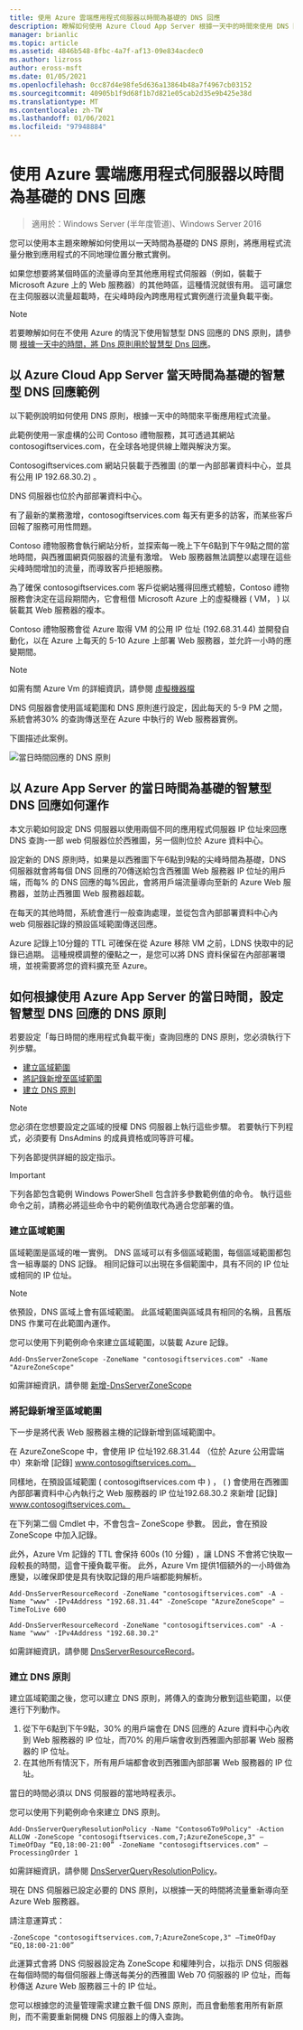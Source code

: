 ```yaml
---
title: 使用 Azure 雲端應用程式伺服器以時間為基礎的 DNS 回應
description: 瞭解如何使用 Azure Cloud App Server 根據一天中的時間來使用 DNS 回應。
manager: brianlic
ms.topic: article
ms.assetid: 4846b548-8fbc-4a7f-af13-09e834acdec0
ms.author: lizross
author: eross-msft
ms.date: 01/05/2021
ms.openlocfilehash: 0cc87d4e98fe5d636a13864b48a7f4967cb03152
ms.sourcegitcommit: 40905b1f9d68f1b7d821e05cab2d35e9b425e38d
ms.translationtype: MT
ms.contentlocale: zh-TW
ms.lasthandoff: 01/06/2021
ms.locfileid: "97948884"
---
```

# <a name="dns-responses-based-on-time-of-day-with-an-azure-cloud-app-server"></a>使用 Azure 雲端應用程式伺服器以時間為基礎的 DNS 回應

>適用於：Windows Server (半年度管道)、Windows Server 2016

您可以使用本主題來瞭解如何使用以一天時間為基礎的 DNS 原則，將應用程式流量分散到應用程式的不同地理位置分散式實例。

如果您想要將某個時區的流量導向至其他應用程式伺服器（例如，裝載于 Microsoft Azure 上的 Web 服務器）的其他時區，這種情況就很有用。 這可讓您在主伺服器以流量超載時，在尖峰時段內跨應用程式實例進行流量負載平衡。

> [!NOTE]
> 若要瞭解如何在不使用 Azure 的情況下使用智慧型 DNS 回應的 DNS 原則，請參閱 [根據一天中的時間，將 Dns 原則用於智慧型 Dns 回應](./dns-tod-intelligent.md)。

## <a name="example-of-intelligent-dns-responses-based-on-the-time-of-day-with-azure-cloud-app-server"></a>以 Azure Cloud App Server 當天時間為基礎的智慧型 DNS 回應範例

以下範例說明如何使用 DNS 原則，根據一天中的時間來平衡應用程式流量。

此範例使用一家虛構的公司 Contoso 禮物服務，其可透過其網站 contosogiftservices.com，在全球各地提供線上贈與解決方案。

Contosogiftservices.com 網站只裝載于西雅圖 (的單一內部部署資料中心，並具有公用 IP 192.68.30.2) 。

DNS 伺服器也位於內部部署資料中心。

有了最新的業務激增，contosogiftservices.com 每天有更多的訪客，而某些客戶回報了服務可用性問題。

Contoso 禮物服務會執行網站分析，並探索每一晚上下午6點到下午9點之間的當地時間，與西雅圖網頁伺服器的流量有激增。 Web 服務器無法調整以處理在這些尖峰時間增加的流量，而導致客戶拒絕服務。

為了確保 contosogiftservices.com 客戶從網站獲得回應式體驗，Contoso 禮物服務會決定在這段期間內，它會租借 Microsoft Azure 上的虛擬機器 \( VM， \) 以裝載其 Web 服務器的複本。

Contoso 禮物服務會從 Azure 取得 VM 的公用 IP 位址 (192.68.31.44) 並開發自動化，以在 Azure 上每天的 5-10 Azure 上部署 Web 服務器，並允許一小時的應變期間。

> [!NOTE]
> 如需有關 Azure Vm 的詳細資訊，請參閱 [虛擬機器檔](https://azure.microsoft.com/documentation/services/virtual-machines/)

DNS 伺服器會使用區域範圍和 DNS 原則進行設定，因此每天的 5-9 PM 之間，系統會將30% 的查詢傳送至在 Azure 中執行的 Web 服務器實例。

下圖描述此案例。

![當日時間回應的 DNS 原則](../../media/DNS-Policy-Tod2/dns_policy_tod2.jpg)

## <a name="how-intelligent-dns-responses-based-on-time-of-day-with-azure-app-server-works"></a>以 Azure App Server 的當日時間為基礎的智慧型 DNS 回應如何運作

本文示範如何設定 DNS 伺服器以使用兩個不同的應用程式伺服器 IP 位址來回應 DNS 查詢-一部 web 伺服器位於西雅圖，另一個則位於 Azure 資料中心。

設定新的 DNS 原則時，如果是以西雅圖下午6點到9點的尖峰時間為基礎，DNS 伺服器就會將每個 DNS 回應的70傳送給包含西雅圖 Web 服務器 IP 位址的用戶端，而每% 的 DNS 回應的每%因此，會將用戶端流量導向至新的 Azure Web 服務器，並防止西雅圖 Web 服務器超載。

在每天的其他時間，系統會進行一般查詢處理，並從包含內部部署資料中心內 web 伺服器記錄的預設區域範圍傳送回應。

Azure 記錄上10分鐘的 TTL 可確保在從 Azure 移除 VM 之前，LDNS 快取中的記錄已過期。 這種規模調整的優點之一，是您可以將 DNS 資料保留在內部部署環境，並視需要將您的資料擴充至 Azure。

## <a name="how-to-configure-dns-policy-for-intelligent-dns-responses-based-on-time-of-day-with-azure-app-server"></a>如何根據使用 Azure App Server 的當日時間，設定智慧型 DNS 回應的 DNS 原則

若要設定「每日時間的應用程式負載平衡」查詢回應的 DNS 原則，您必須執行下列步驟。

- [建立區域範圍](#create-the-zone-scopes)
- [將記錄新增至區域範圍](#add-records-to-the-zone-scopes)
- [建立 DNS 原則](#create-the-dns-policies)

> [!NOTE]
> 您必須在您想要設定之區域的授權 DNS 伺服器上執行這些步驟。 若要執行下列程式，必須要有 DnsAdmins 的成員資格或同等許可權。

下列各節提供詳細的設定指示。

> [!IMPORTANT]
> 下列各節包含範例 Windows PowerShell 包含許多參數範例值的命令。 執行這些命令之前，請務必將這些命令中的範例值取代為適合您部署的值。


### <a name="create-the-zone-scopes"></a>建立區域範圍

區域範圍是區域的唯一實例。 DNS 區域可以有多個區域範圍，每個區域範圍都包含一組專屬的 DNS 記錄。 相同記錄可以出現在多個範圍中，具有不同的 IP 位址或相同的 IP 位址。

> [!NOTE]
> 依預設，DNS 區域上會有區域範圍。 此區域範圍與區域具有相同的名稱，且舊版 DNS 作業可在此範圍內運作。

您可以使用下列範例命令來建立區域範圍，以裝載 Azure 記錄。

```
Add-DnsServerZoneScope -ZoneName "contosogiftservices.com" -Name "AzureZoneScope"
```

如需詳細資訊，請參閱 [新增-DnsServerZoneScope](/powershell/module/dnsserver/add-dnsserverzonescope)

### <a name="add-records-to-the-zone-scopes"></a>將記錄新增至區域範圍
下一步是將代表 Web 服務器主機的記錄新增到區域範圍中。

在 AzureZoneScope 中，會使用 IP 位址192.68.31.44 （位於 Azure 公用雲端中）來新增 [記錄] www.contosogiftservices.com。

同樣地，在預設區域範圍 \( contosogiftservices.com 中 \) ， \( \) 會使用在西雅圖內部部署資料中心內執行之 Web 服務器的 IP 位址192.68.30.2 來新增 [記錄] www.contosogiftservices.com。

在下列第二個 Cmdlet 中，不會包含– ZoneScope 參數。 因此，會在預設 ZoneScope 中加入記錄。

此外，Azure Vm 記錄的 TTL 會保持 600s (10 分鐘) ，讓 LDNS 不會將它快取一段較長的時間，這會干擾負載平衡。 此外，Azure Vm 提供1個額外的一小時做為應變，以確保即使是具有快取記錄的用戶端都能夠解析。

```
Add-DnsServerResourceRecord -ZoneName "contosogiftservices.com" -A -Name "www" -IPv4Address "192.68.31.44" -ZoneScope "AzureZoneScope" –TimeToLive 600

Add-DnsServerResourceRecord -ZoneName "contosogiftservices.com" -A -Name "www" -IPv4Address "192.68.30.2"
```

如需詳細資訊，請參閱 [DnsServerResourceRecord](/powershell/module/dnsserver/add-dnsserverresourcerecord)。

### <a name="create-the-dns-policies"></a>建立 DNS 原則
建立區域範圍之後，您可以建立 DNS 原則，將傳入的查詢分散到這些範圍，以便進行下列動作。

1. 從下午6點到下午9點，30% 的用戶端會在 DNS 回應的 Azure 資料中心內收到 Web 服務器的 IP 位址，而70% 的用戶端會收到西雅圖內部部署 Web 服務器的 IP 位址。
2. 在其他所有情況下，所有用戶端都會收到西雅圖內部部署 Web 服務器的 IP 位址。

當日的時間必須以 DNS 伺服器的當地時程表示。

您可以使用下列範例命令來建立 DNS 原則。

```
Add-DnsServerQueryResolutionPolicy -Name "Contoso6To9Policy" -Action ALLOW -ZoneScope "contosogiftservices.com,7;AzureZoneScope,3" –TimeOfDay “EQ,18:00-21:00” -ZoneName "contosogiftservices.com" –ProcessingOrder 1
```

如需詳細資訊，請參閱 [DnsServerQueryResolutionPolicy](/powershell/module/dnsserver/add-dnsserverqueryresolutionpolicy)。

現在 DNS 伺服器已設定必要的 DNS 原則，以根據一天的時間將流量重新導向至 Azure Web 服務器。

請注意運算式：

`
 -ZoneScope "contosogiftservices.com,7;AzureZoneScope,3" –TimeOfDay “EQ,18:00-21:00”
`

此運算式會將 DNS 伺服器設定為 ZoneScope 和權陣列合，以指示 DNS 伺服器在每個時間的每個伺服器上傳送每美分的西雅圖 Web 70 伺服器的 IP 位址，而每秒傳送 Azure Web 服務器三十的 IP 位址。

您可以根據您的流量管理需求建立數千個 DNS 原則，而且會動態套用所有新原則，而不需要重新開機 DNS 伺服器上的傳入查詢。
